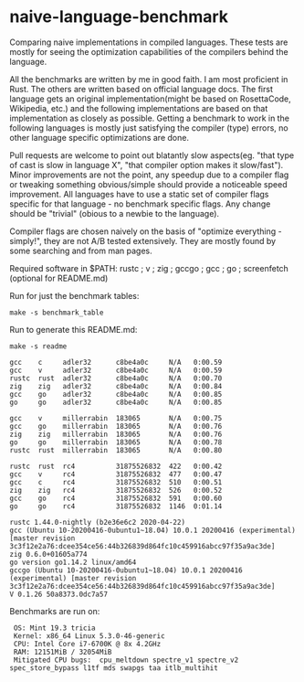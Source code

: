 # naive-language-benchmark

Comparing naive implementations in compiled languages. These tests are mostly for seeing the optimization capabilities of the compilers behind the language.

All the benchmarks are written by me in good faith. I am most proficient in Rust. The others are written based on official language docs.
The first language gets an original implementation(might be based on RosettaCode, Wikipedia, etc.) and the following implementations
are based on that implementation as closely as possible. Getting a benchmark to work in the following languages is mostly just satisfying 
the compiler (type) errors, no other language specific optimizations are done.

Pull requests are welcome to point out blatantly slow aspects(eg. "that type of cast is slow in language X", "that compiler option makes it slow/fast"). Minor improvements
are not the point, any speedup due to a compiler flag or tweaking something obvious/simple should provide a noticeable speed improvement. 
All languages have to use a static set of compiler flags specific for that language - no benchmark specific flags.
Any change should be "trivial" (obious to a newbie to the language).

Compiler flags are chosen naively on the basis of "optimize everything - simply!", they are not A/B tested extensively. They are mostly found by some searching and from man pages.

Required software in $PATH: rustc ; v ; zig ; gccgo ; gcc ; go ; screenfetch (optional for README.md)

Run for just the benchmark tables:
```
make -s benchmark_table
```

Run to generate this README.md:
```
make -s readme
```

```
gcc    c     adler32      c8be4a0c     N/A   0:00.59
gcc    v     adler32      c8be4a0c     N/A   0:00.59
rustc  rust  adler32      c8be4a0c     N/A   0:00.70
zig    zig   adler32      c8be4a0c     N/A   0:00.84
gcc    go    adler32      c8be4a0c     N/A   0:00.85
go     go    adler32      c8be4a0c     N/A   0:00.85

gcc    v     millerrabin  183065       N/A   0:00.75
gcc    go    millerrabin  183065       N/A   0:00.76
zig    zig   millerrabin  183065       N/A   0:00.76
go     go    millerrabin  183065       N/A   0:00.78
rustc  rust  millerrabin  183065       N/A   0:00.80

rustc  rust  rc4          31875526832  422   0:00.42
gcc    v     rc4          31875526832  477   0:00.47
gcc    c     rc4          31875526832  510   0:00.51
zig    zig   rc4          31875526832  526   0:00.52
gcc    go    rc4          31875526832  591   0:00.60
go     go    rc4          31875526832  1146  0:01.14
```
```
rustc 1.44.0-nightly (b2e36e6c2 2020-04-22)
gcc (Ubuntu 10-20200416-0ubuntu1~18.04) 10.0.1 20200416 (experimental) [master revision 3c3f12e2a76:dcee354ce56:44b326839d864fc10c459916abcc97f35a9ac3de]
zig 0.6.0+01605a774
go version go1.14.2 linux/amd64
gccgo (Ubuntu 10-20200416-0ubuntu1~18.04) 10.0.1 20200416 (experimental) [master revision 3c3f12e2a76:dcee354ce56:44b326839d864fc10c459916abcc97f35a9ac3de]
V 0.1.26 50a8373.0dc7a57
```
Benchmarks are run on:
```
 OS: Mint 19.3 tricia
 Kernel: x86_64 Linux 5.3.0-46-generic
 CPU: Intel Core i7-6700K @ 8x 4.2GHz
 RAM: 12151MiB / 32054MiB
 Mitigated CPU bugs:  cpu_meltdown spectre_v1 spectre_v2 spec_store_bypass l1tf mds swapgs taa itlb_multihit
```
